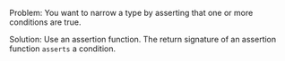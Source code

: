Problem: You want to narrow a type by asserting that one or more conditions are true.

Solution: Use an assertion function. The return signature of an assertion function `asserts` a condition.
